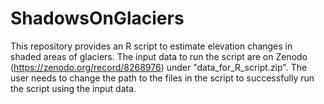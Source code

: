# ShadowsOnGlaciers
This repository provides an R script to estimate elevation changes in shaded areas of glaciers.
The input data to run the script are on Zenodo (https://zenodo.org/record/8268976) under "data_for_R_script.zip". 
The user needs to change the path to the files in the script to successfully run the script using the input data.

